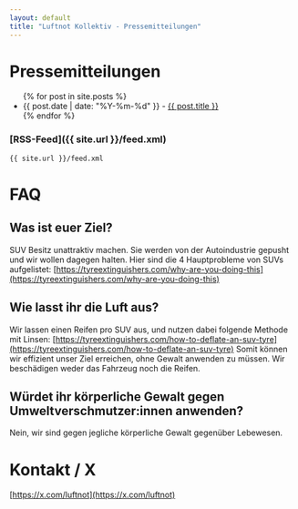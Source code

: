 ```yaml
---
layout: default
title: "Luftnot Kollektiv - Pressemitteilungen"
---
```


# Pressemitteilungen

<ul>
  {% for post in site.posts %}
    <li>
      <span> {{ post.date | date: "%Y-%m-%d" }} - </span>
      <a href="{{ post.url | relative_url }}">{{ post.title }}</a>
    </li>
  {% endfor %}
</ul>


### [RSS-Feed]({{ site.url }}/feed.xml)
```{{ site.url }}/feed.xml```


# FAQ

## Was ist euer Ziel?
SUV Besitz unattraktiv machen. Sie werden von der Autoindustrie gepusht und wir wollen dagegen halten.
Hier sind die 4 Hauptprobleme von SUVs aufgelistet: [https://tyreextinguishers.com/why-are-you-doing-this](https://tyreextinguishers.com/why-are-you-doing-this)

## Wie lasst ihr die Luft aus?
Wir lassen einen Reifen pro SUV aus, und nutzen dabei folgende Methode mit Linsen: [https://tyreextinguishers.com/how-to-deflate-an-suv-tyre](https://tyreextinguishers.com/how-to-deflate-an-suv-tyre)
Somit können wir effizient unser Ziel erreichen, ohne Gewalt anwenden zu müssen. Wir beschädigen weder das Fahrzeug noch die Reifen.

## Würdet ihr körperliche Gewalt gegen Umweltverschmutzer:innen anwenden?
Nein, wir sind gegen jegliche körperliche Gewalt gegenüber Lebewesen.


# Kontakt / X
[https://x.com/luftnot](https://x.com/luftnot)
